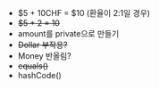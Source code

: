 - $5 + 10CHF = $10 (환율이 2:1일 경우)
- ~~$5 * 2 = 10~~
- amount를 private으로 만들기
- ~~Dollar 부작용?~~
- Money 반올림?
- ~~equals()~~
- hashCode()